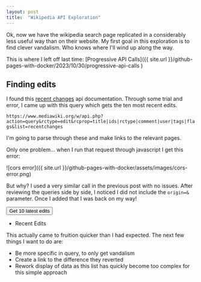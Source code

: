 ```yaml
---
layout: post
title:  "Wikipedia API Exploration"
---
```


Ok, now we have the wikipedia search page replicated in a considerably less useful way than on their website. My first goal in this exploration is to find clever vandalism. Who knows where I'll wind up along the way.

This is where I left off last time: [Progressive API Calls]({{ site.url }}/github-pages-with-docker/2023/10/30/progressive-api-calls )

## Finding edits
I found this [recent changes](https://www.mediawiki.org/w/api.php?action=help&modules=query%2Brecentchanges) api documentation. Through some trial and error, I came up with this query which gets the ten most recent edits.

 `https://www.mediawiki.org/w/api.php?action=query&rctype=edit&rcprop=title|ids|rctype|comment|user|tags|flags&list=recentchanges`

I'm going to parse through these and make links to the relevant pages.

Only one problem... when I run that request through javascript I get this error:

![cors error]({{ site.url }}/github-pages-with-docker/assets/images/cors-error.png)

But why? I used a very similar call in the previous post with no issues. After reviewing the queries side by side, I noticed I did not include the `origin=&` parameter. Once I added that I was back on my way!

<button type="button" onclick="getRecentChanges()">
  Get 10 latest edits
</button>

<ul id="RecentChangesResponse">
  <li>Recent Edits</li>
</ul>

<script>
  function getRecentChanges(){
    var query = document.getElementById("RecentChangesResponse").value;
    var url = "https://en.wikipedia.org/w/api.php?action=query&origin=*&rctype=edit&rcprop=title|ids|rctype|comment|user|tags|flags&list=recentchanges&format=json";
    // var url = "https://en.wikipedia.org/w/api.php?action=query&origin=*&format=json&generator=search&gsrnamespace=0&gsrlimit=5&gsrsearch='ChatGPT'";

    fetch(url)
      .then((response) => response.json())
      .then((json) => {
        var list = document.getElementById("RecentChangesResponse");
        list.innerHTML = "";
        for (var i in json.query.recentchanges) {
          let li = document.createElement('li');
          let link = document.createElement('a');
          let comment_span = document.createElement('span');
          
          link.setAttribute('href',"http://en.wikipedia.org/?curid=" + json.query.recentchanges[i].pageid);
          link.setAttribute('target', '_blank');
          link.innerText = json.query.recentchanges[i].title;


          comment_span.innerText = "(" + json.query.recentchanges[i].comment + ")";
          
          li.appendChild(link);
          li.appendChild(comment_span);
          list.appendChild(li);
        }
      });  
  }
</script>

This actually came to fruition quicker than I had expected. The next few things I want to do are:

- Be more specific in query, to only get vandalism
- Create a link to the difference they reverted
- Rework display of data as this list has quickly become too complex for this simple approach

<!-- ```html

```

```javascript

``` -->